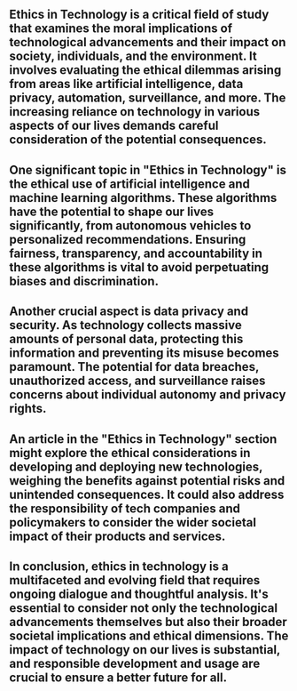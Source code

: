 ## Ethics in Technology is a critical field of study that examines the moral implications of technological advancements and their impact on society, individuals, and the environment. It involves evaluating the ethical dilemmas arising from areas like artificial intelligence, data privacy, automation, surveillance, and more. The increasing reliance on technology in various aspects of our lives demands careful consideration of the potential consequences.


## One significant topic in "Ethics in Technology" is the ethical use of artificial intelligence and machine learning algorithms. These algorithms have the potential to shape our lives significantly, from autonomous vehicles to personalized recommendations. Ensuring fairness, transparency, and accountability in these algorithms is vital to avoid perpetuating biases and discrimination.

## Another crucial aspect is data privacy and security. As technology collects massive amounts of personal data, protecting this information and preventing its misuse becomes paramount. The potential for data breaches, unauthorized access, and surveillance raises concerns about individual autonomy and privacy rights.

## An article in the "Ethics in Technology" section might explore the ethical considerations in developing and deploying new technologies, weighing the benefits against potential risks and unintended consequences. It could also address the responsibility of tech companies and policymakers to consider the wider societal impact of their products and services.

## In conclusion, ethics in technology is a multifaceted and evolving field that requires ongoing dialogue and thoughtful analysis. It's essential to consider not only the technological advancements themselves but also their broader societal implications and ethical dimensions. The impact of technology on our lives is substantial, and responsible development and usage are crucial to ensure a better future for all.